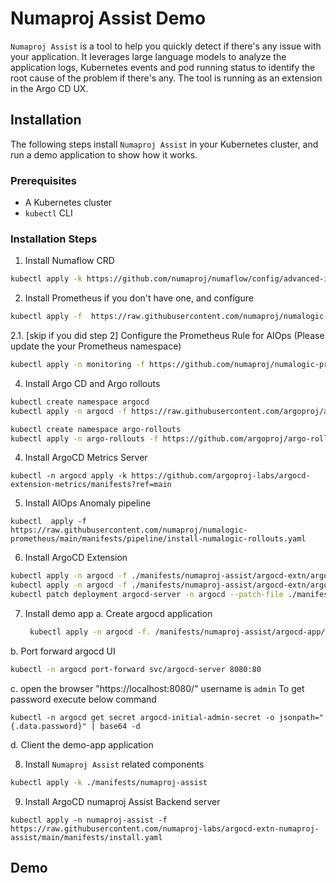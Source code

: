 # Numaproj Assist Demo

`Numaproj Assist` is a tool to help you quickly detect if there's any issue with your application. It leverages large language models to analyze the application logs, Kubernetes events and pod running status to identify the root cause of the problem if there's any. The tool is running as an extension in the Argo CD UX.

## Installation

The following steps install `Numaproj Assist` in your Kubernetes cluster, and run a demo application to show how it works.

### Prerequisites

- A Kubernetes cluster
- `kubectl` CLI

### Installation Steps

1. Install Numaflow CRD

```bash
kubectl apply -k https://github.com/numaproj/numaflow/config/advanced-install/minimal-crds?ref=stable
```

2. Install Prometheus if you don't have one, and configure
```bash
kubectl apply -f  https://raw.githubusercontent.com/numaproj/numalogic-prometheus/main/manifests/prerequisites/prometheus/install.yaml
```

2.1. [skip if you did step 2] Configure the Prometheus Rule for AIOps (Please update the your Prometheus namespace)
```bash
kubectl apply -n monitoring -f https://github.com/numaproj/numalogic-prometheus/blob/main/manifests/prerequisites/prometheus/prometheus-rules.yaml
```
   

4. Install Argo CD and Argo rollouts
```bash
kubectl create namespace argocd
kubectl apply -n argocd -f https://raw.githubusercontent.com/argoproj/argo-cd/stable/manifests/install.yaml

kubectl create namespace argo-rollouts
kubectl apply -n argo-rollouts -f https://github.com/argoproj/argo-rollouts/releases/latest/download/install.yaml


```
4. Install ArgoCD Metrics Server
```base
kubectl -n argocd apply -k https://github.com/argoproj-labs/argocd-extension-metrics/manifests?ref=main
```
5. Install AIOps Anomaly pipeline
```base
kubectl  apply -f https://raw.githubusercontent.com/numaproj/numalogic-prometheus/main/manifests/pipeline/install-numalogic-rollouts.yaml
```


6. Install ArgoCD Extension
```bash
kubectl apply -n argocd -f ./manifests/numaproj-assist/argocd-extn/argocd-extn-configmap.yaml
kubectl apply -n argocd -f ./manifests/numaproj-assist/argocd-extn/argocd-extn-server-cm.yaml
kubectl patch deployment argocd-server -n argocd --patch-file ./manifests/numaproj-assist/argocd-extn/argocd-deployment-patch-numaproj-assist.yaml
```

7. Install demo app
  a. Create argocd application 
   ```bash
    kubectl apply -n argocd -f. /manifests/numaproj-assist/argocd-app/argocd-demo-app-application.yaml
    ```
  b. Port forward argocd UI
  ```bash
  kubectl -n argocd port-forward svc/argocd-server 8080:80
  ```
  c. open the browser "https://localhost:8080/"
  username is `admin`
  To get password execute below command
  ```
  kubectl -n argocd get secret argocd-initial-admin-secret -o jsonpath="{.data.password}" | base64 -d
  ```
 d. Client the demo-app application

8. Install `Numaproj Assist` related components

```bash
kubectl apply -k ./manifests/numaproj-assist
```


9. Install ArgoCD numaproj Assist Backend server
```base
kubectl apply -n numaproj-assist -f https://raw.githubusercontent.com/numaproj-labs/argocd-extn-numaproj-assist/main/manifests/install.yaml
```

## Demo
